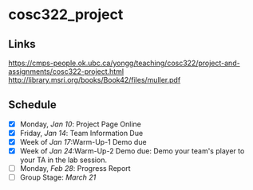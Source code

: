 # cosc322_project

## Links 
https://cmps-people.ok.ubc.ca/yongg/teaching/cosc322/project-and-assignments/cosc322-project.html
http://library.msri.org/books/Book42/files/muller.pdf


## Schedule 

- [x] Monday, *Jan 10*: 
  Project Page Online
- [x] Friday, *Jan 14*: 
  Team Information Due 
- [x] Week of *Jan 17*:Warm-Up-1 
  Demo due
- [x] Week of *Jan 24*:Warm-Up-2 
  Demo due: Demo your team's player to your TA in the lab session.
- [ ] Monday, *Feb 28*: 
  Progress Report
- [ ] Group Stage: *March 21*
